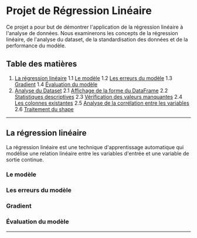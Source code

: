 # Projet de Régression Linéaire

Ce projet a pour but de démontrer l'application de la régression linéaire à l'analyse de données. Nous examinerons les concepts de la régression linéaire, de l'analyse du dataset, de la standardisation des données et de la performance du modèle.

## Table des matières

1. [La régression linéaire](#la-regression-lineaire)
   1.1 [Le modèle](#le-modele)
   1.2 [Les erreurs du modèle](#les-erreurs-du-modele)
   1.3 [Gradient](#gradient)
   1.4 [Évaluation du modèle](#evaluation-du-modele)
2. [Analyse du Dataset](#analyse-du-dataset)
   2.1 [Affichage de la forme du DataFrame](#affichage-de-la-forme-du-dataframe)
   2.2 [Statistiques descriptives](#statistiques-descriptives)
   2.3 [Vérification des valeurs manquantes](#verification-des-valeurs-manquantes)
   2.4 [Les colonnes existantes](#les-colonnes-existantes)
   2.5 [Analyse de la corrélation entre les variables](#analyse-de-la-correlation-entre-les-variables)
   2.6 [Traitement du shape](#traitement-du-shape)

---

## La régression linéaire

La régression linéaire est une technique d'apprentissage automatique qui modélise une relation linéaire entre les variables d'entrée et une variable de sortie continue.

### Le modèle

### Les erreurs du modèle
### Gradient
### Évaluation du modèle
---

